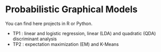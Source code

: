 Probabilistic Graphical Models
===

You can find here projects in R or Python.

- TP1 : linear and logistic regression, linear (LDA) and quadratic (QDA) discriminant analysis
- TP2 : expectation maximization (EM) and K-Means
